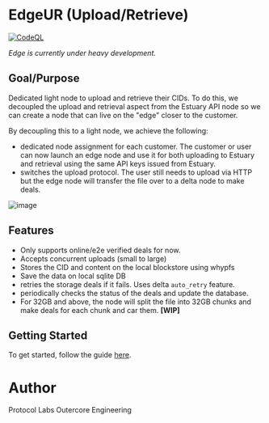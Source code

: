 # EdgeUR (Upload/Retrieve)

[![CodeQL](https://github.com/application-research/edge-ur/actions/workflows/codeql.yml/badge.svg)](https://github.com/application-research/edge-ur/actions/workflows/codeql.yml)

*Edge is currently under heavy development.*

## Goal/Purpose
Dedicated light node to upload and retrieve their CIDs. To do this, we decoupled the upload and retrieval aspect from the Estuary API node so we can create a node that can live on the "edge" closer to the customer.

By decoupling this to a light node, we achieve the following:
- dedicated node assignment for each customer. The customer or user can now launch an edge node and use it for both uploading to Estuary and retrieval using the same API keys issued from Estuary.
- switches the upload protocol. The user still needs to upload via HTTP but the edge node will transfer the file over to a delta node to make deals.

![image](https://user-images.githubusercontent.com/4479171/227985970-58bfead8-0906-4f2e-b7ae-b314508ee3e5.png)

## Features
- Only supports online/e2e verified deals for now.
- Accepts concurrent uploads (small to large)
- Stores the CID and content on the local blockstore using whypfs
- Save the data on local sqlite DB
- retries the storage deals if it fails. Uses delta `auto_retry` feature.
- periodically checks the status of the deals and update the database.
- For 32GB and above, the node will split the file into 32GB chunks and make deals for each chunk and car them. **[WIP]**

## Getting Started
To get started, follow the guide [here](docs/README.md).

# Author
Protocol Labs Outercore Engineering
